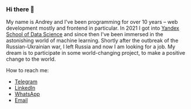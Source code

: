 ### Hi there 👋

My name is Andrey and I've been programming for over 10 years – web development mostly and frontend in particular.
In 2021 I got into [Yandex School of Data Science](https://academy.yandex.com/dataschool/) and since then I've been immersed in the astonishing world of machine learning.
Shortly after the outbreak of the Russian-Ukrainian war, I left Russia and now I am looking for a job.
My dream is to participate in some world-changing project, to make a positive change to the world.

How to reach me:
- [Telegram](http://t.me/OhAndrey)
- [LinkedIn](www.linkedin.com/in/andrey-yankovsky)
- [WhatsApp](https://wa.me/+79999816256)
- [Email](mailto:YankovskyAndrey@gmail.com?subject=[GitHub]%20Hey%20Andrey!)
